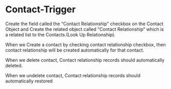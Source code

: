 # Contact-Trigger

Create the field called the “Contact Relationship” checkbox on the Contact Object and Create the related object called “Contact Relationship” which is a related list to the Contacts.(Look Up Relationship).

When we Create a contact by checking contact relationship checkbox, then contact relationship will be created automatically for that contact.

When we delete contact, Contact relationship records should automatically deleted.

When we undelete contact, Contact relationship records should automatically restored


